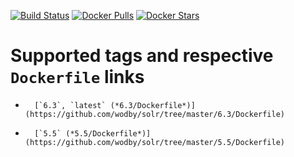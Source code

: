 
[![Build Status](https://travis-ci.org/wodby/solr.svg?branch=master)](https://travis-ci.org/wodby/solr)
[![Docker Pulls](https://img.shields.io/docker/pulls/wodby/solr.svg)](https://hub.docker.com/r/wodby/solr)
[![Docker Stars](https://img.shields.io/docker/stars/wodby/solr.svg)](https://hub.docker.com/r/wodby/solr)

# Supported tags and respective `Dockerfile` links

-       [`6.3`, `latest` (*6.3/Dockerfile*)](https://github.com/wodby/solr/tree/master/6.3/Dockerfile)
-       [`5.5` (*5.5/Dockerfile*)](https://github.com/wodby/solr/tree/master/5.5/Dockerfile)
